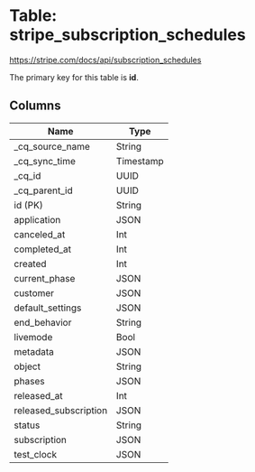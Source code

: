 # Table: stripe_subscription_schedules

https://stripe.com/docs/api/subscription_schedules

The primary key for this table is **id**.

## Columns

| Name          | Type          |
| ------------- | ------------- |
|_cq_source_name|String|
|_cq_sync_time|Timestamp|
|_cq_id|UUID|
|_cq_parent_id|UUID|
|id (PK)|String|
|application|JSON|
|canceled_at|Int|
|completed_at|Int|
|created|Int|
|current_phase|JSON|
|customer|JSON|
|default_settings|JSON|
|end_behavior|String|
|livemode|Bool|
|metadata|JSON|
|object|String|
|phases|JSON|
|released_at|Int|
|released_subscription|JSON|
|status|String|
|subscription|JSON|
|test_clock|JSON|